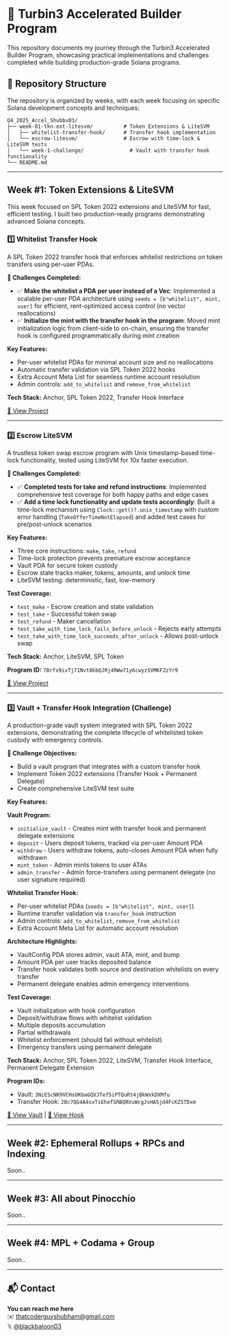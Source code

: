 # 🚀 Turbin3 Accelerated Builder Program

This repository documents my journey through the Turbin3 Accelerated Builder Program, showcasing practical implementations and challenges completed while building production-grade Solana programs.

## 📁 Repository Structure

The repository is organized by weeks, with each week focusing on specific Solana development concepts and techniques:

```
Q4_2025_Accel_Shubbu03/
├── week-01-tkn-ext-litesvm/          # Token Extensions & LiteSVM
│   ├── whitelist-transfer-hook/      # Transfer hook implementation
│   └── escrow-litesvm/               # Escrow with time-lock & LiteSVM tests
│   └── week-1-challenge/               # Vault with transfer hook functionality
└── README.md
```

---

## Week #1: Token Extensions & LiteSVM

This week focused on SPL Token 2022 extensions and LiteSVM for fast, efficient testing. I built two production-ready programs demonstrating advanced Solana concepts.

### 1️⃣ Whitelist Transfer Hook

A SPL Token 2022 transfer hook that enforces whitelist restrictions on token transfers using per-user PDAs.

**🎯 Challenges Completed:**
- ✅ **Make the whitelist a PDA per user instead of a Vec**: Implemented a scalable per-user PDA architecture using `seeds = [b"whitelist", mint, user]` for efficient, rent-optimized access control (no vector reallocations)
- ✅ **Initialize the mint with the transfer hook in the program**: Moved mint initialization logic from client-side to on-chain, ensuring the transfer hook is configured programmatically during mint creation

**Key Features:**
- Per-user whitelist PDAs for minimal account size and no reallocations
- Automatic transfer validation via SPL Token 2022 hooks
- Extra Account Meta List for seamless runtime account resolution
- Admin controls: `add_to_whitelist` and `remove_from_whitelist`

**Tech Stack:** Anchor, SPL Token 2022, Transfer Hook Interface

[📂 View Project](./week-01-tkn-ext-litesvm/whitelist-transfer-hook)

---

### 2️⃣ Escrow LiteSVM

A trustless token swap escrow program with Unix timestamp-based time-lock functionality, tested using LiteSVM for 10x faster execution.

**🎯 Challenges Completed:**
- ✅ **Completed tests for take and refund instructions**: Implemented comprehensive test coverage for both happy paths and edge cases
- ✅ **Add a time lock functionality and update tests accordingly**: Built a time-lock mechanism using `Clock::get()?.unix_timestamp` with custom error handling (`TakeOfferTimeNotElapsed`) and added test cases for pre/post-unlock scenarios

**Key Features:**
- Three core instructions: `make`, `take`, `refund`
- Time-lock protection prevents premature escrow acceptance
- Vault PDA for secure token custody
- Escrow state tracks maker, tokens, amounts, and unlock time
- LiteSVM testing: deterministic, fast, low-memory

**Test Coverage:**
- `test_make` - Escrow creation and state validation
- `test_take` - Successful token swap
- `test_refund` - Maker cancellation
- `test_take_with_time_lock_fails_before_unlock` - Rejects early attempts
- `test_take_with_time_lock_succeeds_after_unlock` - Allows post-unlock swap

**Tech Stack:** Anchor, LiteSVM, SPL Token

**Program ID:** `7Brfv9ixTj71Nvt8kbQJRj4RWw71y6cwyzSVMKFZzYr9`

[📂 View Project](./week-01-tkn-ext-litesvm/escrow-litesvm)

---

### 3️⃣ Vault + Transfer Hook Integration (Challenge)

A production-grade vault system integrated with SPL Token 2022 extensions, demonstrating the complete lifecycle of whitelisted token custody with emergency controls.

**🎯 Challenge Objectives:**
- Build a vault program that integrates with a custom transfer hook
- Implement Token 2022 extensions (Transfer Hook + Permanent Delegate)
- Create comprehensive LiteSVM test suite

**Key Features:**

**Vault Program:**
- `initialize_vault` - Creates mint with transfer hook and permanent delegate extensions
- `deposit` - Users deposit tokens, tracked via per-user Amount PDA
- `withdraw` - Users withdraw tokens, auto-closes Amount PDA when fully withdrawn
- `mint_token` - Admin mints tokens to user ATAs
- `admin_transfer` - Admin force-transfers using permanent delegate (no user signature required)

**Whitelist Transfer Hook:**
- Per-user whitelist PDAs (`seeds = [b"whitelist", mint, user]`)
- Runtime transfer validation via `transfer_hook` instruction
- Admin controls: `add_to_whitelist`, `remove_from_whitelist`
- Extra Account Meta List for automatic account resolution

**Architecture Highlights:**
- VaultConfig PDA stores admin, vault ATA, mint, and bump
- Amount PDA per user tracks deposited balance
- Transfer hook validates both source and destination whitelists on every transfer
- Permanent delegate enables admin emergency interventions

**Test Coverage:**
- Vault initialization with hook configuration
- Deposit/withdraw flows with whitelist validation
- Multiple deposits accumulation
- Partial withdrawals
- Whitelist enforcement (should fail without whitelist)
- Emergency transfers using permanent delegate

**Tech Stack:** Anchor, SPL Token 2022, LiteSVM, Transfer Hook Interface, Permanent Delegate Extension

**Program IDs:**
- Vault: `3NiEScNK9VCHsUKbaGQVJTef5iPTQuRt4jBkWxkDXMfu`
- Transfer Hook: `2Bc7QG4A4sxTsEhefSRBQRVuWcgJvHA5jd4FcKZ5TDxm`

[📂 View Vault](./week-01-tkn-ext-litesvm/week-1-challenge/vault) | [📂 View Hook](./week-01-tkn-ext-litesvm/week-1-challenge/whitelist-transfer-hook)

---

## Week #2: Ephemeral Rollups + RPCs and Indexing

Soon..

---

## Week #3: All about Pinocchio

Soon..

---

## Week #4: MPL + Codama + Group

Soon..

---

## 📬 Contact

**You can reach me here**  
✉️ [thatcoderguyshubham@gmail.com](mailto:thatcoderguyshubham@gmail.com)  
𝕏  [@blackbaloon03](https://x.com/blackbaloon03)
